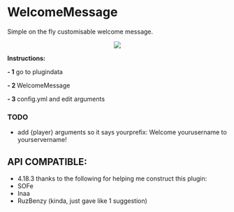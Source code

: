 # WelcomeMessage
Simple on the fly customisable welcome message.
<p align="center">
<img src="https://github.com/skyss0fly/WelcomeMessage/blob/main/Icon.png"></img>
</p> <p></p>

<p><b>Instructions:</b></p>
<p><b> - 1</b> go to plugindata </p><p></p>
<p> <b>- 2 </b>WelcomeMessage </p><p></p>
<p><b> - 3 </b>config.yml and edit arguments</p><p></p>

### TODO
- add {player} arguments so it says yourprefix: Welcome yourusername to  yourservername!

## API COMPATIBLE:
- 4.18.3
thanks to the following for helping me construct this plugin:
- SOFe
- Inaa
- RuzBenzy (kinda, just gave like 1 suggestion)
